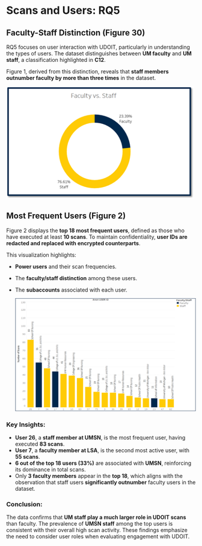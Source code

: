 # Scans and Users: RQ5

## Faculty-Staff Distinction (Figure 30)

RQ5 focuses on user interaction with UDOIT, particularly in understanding the types of users. The dataset distinguishes between **UM faculty** and **UM staff**, a classification highlighted in **C12**.  

Figure 1, derived from this distinction, reveals that **staff members outnumber faculty by more than three times** in the dataset.

  <img src="https://github.com/HassanBerro05/Accessibility-Tool-Analysis/blob/main/Viz/Figure%2030.png" alt="Dbeaver" width="500" height="300">

## Most Frequent Users (Figure 2)

Figure 2 displays the **top 18 most frequent users**, defined as those who have executed at least **10 scans**. To maintain confidentiality, **user IDs are redacted and replaced with encrypted counterparts**.  

This visualization highlights:
- **Power users** and their scan frequencies.
- The **faculty/staff distinction** among these users.
- The **subaccounts** associated with each user.

    <img src="https://github.com/HassanBerro05/Accessibility-Tool-Analysis/blob/main/Viz/Figure%2031.png" alt="Dbeaver" width="600" height="300">

### Key Insights:

- **User 26**, a **staff member at UMSN**, is the most frequent user, having executed **83 scans**.
- **User 7**, a **faculty member at LSA**, is the second most active user, with **55 scans**.
- **6 out of the top 18 users (33%)** are associated with **UMSN**, reinforcing its dominance in total scans.
- Only **3 faculty members** appear in the **top 18**, which aligns with the observation that staff users **significantly outnumber** faculty users in the dataset.

### Conclusion:

The data confirms that **UM staff play a much larger role in UDOIT scans** than faculty. The prevalence of **UMSN staff** among the top users is consistent with their overall high scan activity. These findings emphasize the need to consider user roles when evaluating engagement with UDOIT.
